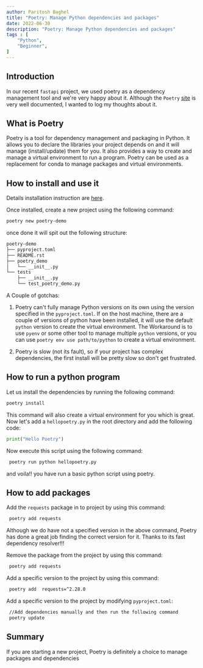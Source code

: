 ```yaml
---
author: Paritosh Baghel
title: "Poetry: Manage Python dependencies and packages" 
date: 2022-06-30
description: "Poetry: Manage Python dependencies and packages" 
tags : [
    "Python",
    "Beginner",
]
---
```


## Introduction

In our recent `fastapi` project, we used poetry as a dependency management tool and we're very happy about it. Although the `Poetry` [site](https://python-poetry.org/) is very well documented, I wanted to log my thoughts about it.

## What is Poetry

Poetry is a tool for dependency management and packaging in Python. It allows you to declare the libraries your project depends on and it will manage (install/update) them for you. It also provides a way to create and manage a virtual environment to run a program. Poetry can be used as a replacement for conda to manage packages and virtual environments.

## How to install and use it

Details installation instruction are [here](https://python-poetry.org/docs/#installation).


Once installed, create a new project using the following command:

```bash
poetry new poetry-demo
```

once done it will spit out the following structure:

```bash
poetry-demo
├── pyproject.toml
├── README.rst
├── poetry_demo
│   └── __init__.py
└── tests
    ├── __init__.py
    └── test_poetry_demo.py
```

A Couple of gotchas:

1) Poetry can't fully manage Python versions on its own using the version specified in the `pyproject.toml`. If on the host machine, there are a couple of versions of python have been installed, it will use the default `python` version to create the virtual environment. The Workaround is to use `pyenv` or some other tool to manage multiple `python` versions, or you can use `poetry env use path/to/python` to create a virtual environment.

2) Poetry is slow (not its fault), so if your project has complex dependencies, the first install will be pretty slow so don't get frustrated. 

## How to run a python program

Let us install the dependencies by running the following command:

```bash
poetry install 
```

This command will also create a virtual environment for you which is great. Now let's add a `hellopoetry.py` in the root directory and add the following code:

```python
print("Hello Poetry")
```

Now execute this script using the following command:

```bash 
 poetry run python hellopoetry.py
```

and voila!! you have run a basic python script using poetry.


## How to add packages

Add the `requests` package in to project by using this command:

```bash 
 poetry add requests
```

Although we do have not a specified version in the above command, Poetry has done a great job finding the correct version for it. Thanks to its fast dependency resolver!!! 

Remove the package from the project by using this command:

```bash 
 poetry add requests
```

Add a specific version to the project by using this command:

```bash 
 poetry add  requests=^2.28.0
```

Add a specific version to the project by modifying `pyproject.toml`:

```bash 
 //Add dependencies manually and then run the following command
 poetry update
```

## Summary

If you are starting a new project, Poetry is definitely a choice to manage packages and dependencies